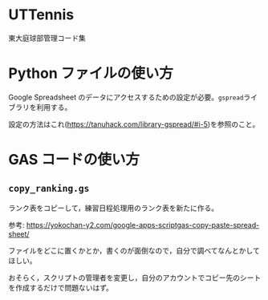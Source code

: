 # UTTennis
東大庭球部管理コード集

# Python ファイルの使い方

Google Spreadsheet のデータにアクセスするための設定が必要。`gspread`ライブラリを利用する。

設定の方法はこれ(https://tanuhack.com/library-gspread/#i-5)を参照のこと。

# GAS コードの使い方

## `copy_ranking.gs`
ランク表をコピーして，練習日程処理用のランク表を新たに作る。

参考: https://yokochan-y2.com/google-apps-scriptgas-copy-paste-spread-sheet/

ファイルをどこに置くかとか，書くのが面倒なので，自分で調べてなんとかしてほしい。

おそらく，スクリプトの管理者を変更し，自分のアカウントでコピー先のシートを作成するだけで問題ないはず。
